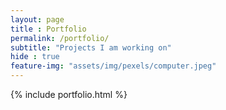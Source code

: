```yaml
--- 
layout: page
title : Portfolio 
permalink: /portfolio/
subtitle: "Projects I am working on" 
hide : true
feature-img: "assets/img/pexels/computer.jpeg"
---
```


{% include portfolio.html %}
